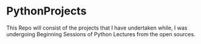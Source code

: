 # PythonProjects
This Repo will consist of the projects that I have undertaken while, I was undergoing Beginning Sessions of Python Lectures from the open sources.
